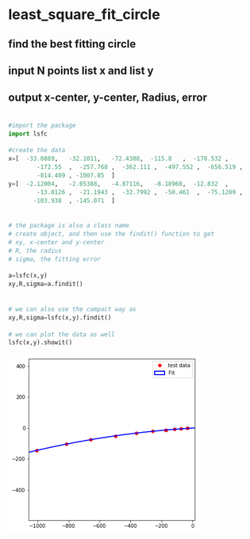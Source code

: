 # least_square_fit_circle

## find the best fitting circle
## input N points list x and list y
## output x-center, y-center, Radius, error
```python

#import the package
import lsfc

#create the data
x=[  -33.0889,   -32.1011,   -72.4388,  -115.8   ,  -170.532 ,
        -172.55  ,  -257.768 ,  -362.111 ,  -497.552 ,  -656.519 ,
        -814.409 , -1007.85  ]
y=[  -2.12004,   -2.05388,   -4.87116,   -8.18968,  -12.832  ,
        -13.0126 ,  -21.1943 ,  -32.7992 ,  -50.461  ,  -75.1209 ,
       -103.938  , -145.071  ]


# the package is also a class name
# create object, and then use the findit() function to get 
# xy, x-center and y-center
# R, the radius
# sigma, the fitting error

a=lsfc(x,y)
xy,R,sigma=a.findit()


# we can also use the compact way as
xy,R,sigma=lsfc(x,y).findit()

# we can plot the data as well
lsfc(x,y).showit()

```



![alt text](download.png)



